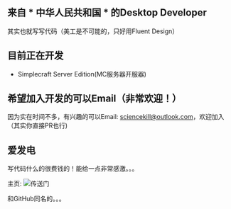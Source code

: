 ## 来自 * 中华人民共和国 * 的Desktop Developer
其实也就写写代码（美工是不可能的，只好用Fluent Design）

## 目前正在开发
- Simplecraft Server Edition(MC服务器开服器)

## 希望加入开发的可以Email（非常欢迎！）
因为实在时间不多，有兴趣的可以Email: sciencekill@outlook.com，欢迎加入（其实你直接PR也行)

## 爱发电
写代码什么的很费钱的！能给一点非常感激。。。

主页: ![传送门](https://afdian.net/a/sciencekill)

和GitHub同名的。。。



